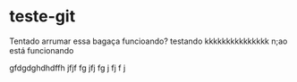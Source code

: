 # teste-git

Tentado arrumar essa bagaça
funcioando?
testando kkkkkkkkkkkkkkk
n;ao está funcionando

gfdgdghdhdffh
jfjf
fg
jfj
fg
j
fj
f
j